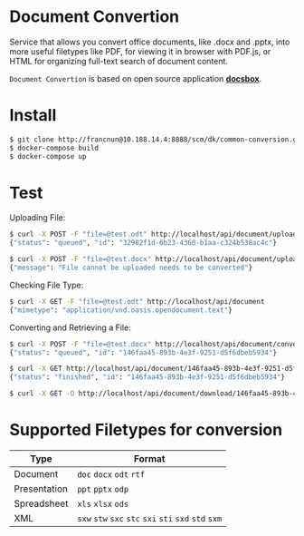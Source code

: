 # Document Convertion

Service that allows you convert office documents, like .docx and .pptx, into more useful filetypes like PDF, for viewing it in browser with PDF.js, or HTML for organizing full-text search of document content.

`Document Convertion` is based on open source application **[docsbox]**.

# Install

```bash
$ git clone http://francnun@10.188.14.4:8888/scm/dk/common-conversion.git && cd common-conversion
$ docker-compose build
$ docker-compose up
```

# Test

Uploading File:

```bash
$ curl -X POST -F "file=@test.odt" http://localhost/api/document/upload
{"status": "queued", "id": "32982f1d-6b23-4360-b1aa-c324b538ac4c"}

$ curl -X POST -F "file=@test.docx" http://localhost/api/document/upload
{"message": "File cannot be uploaded needs to be converted"}
```

Checking File Type:

```bash
$ curl -X GET -F "file=@test.odt" http://localhost/api/document
{"mimetype": "application/vnd.oasis.opendocument.text"}
```

Converting and Retrieving a File:

```bash
$ curl -X POST -F "file=@test.docx" http://localhost/api/document/convert
{"status": "queued", "id": "146faa45-893b-4e3f-9251-d5f6dbeb5934"}

$ curl -X GET http://localhost/api/document/146faa45-893b-4e3f-9251-d5f6dbeb5934
{"status": "finished", "id": "146faa45-893b-4e3f-9251-d5f6dbeb5934"}

$ curl -X GET -O http://localhost/api/document/download/146faa45-893b-4e3f-9251-d5f6dbeb5934
```


# Supported Filetypes for conversion

| Type         | Format                                                |
| -------------|-------------------------------------------------------| 
| Document     | `doc` `docx` `odt` `rtf`                              | 
| Presentation | `ppt` `pptx` `odp`                                    |
| Spreadsheet  | `xls` `xlsx` `ods`                                    | 
| XML          | `sxw` `stw` `sxc` `stc` `sxi` `sti` `sxd` `std` `sxm` |


[docsbox]: <https://travis-ci.org/dveselov/docsbox>